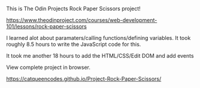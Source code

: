 This is The Odin Projects Rock Paper Scissors project!

https://www.theodinproject.com/courses/web-development-101/lessons/rock-paper-scissors

I learned alot about paramaters/calling functions/defining variables. It took roughly 8.5 hours to write the JavaScript code for this. 



It took me another 18 hours to add the HTML/CSS/Edit DOM  and add events

View complete project in browser. 


https://catqueencodes.github.io/Project-Rock-Paper-Scissors/
